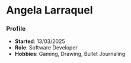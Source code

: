 # Angela Larraquel
### Profile
- **Started**: 13/03/2025
- **Role**: Software Developer
- **Hobbies**: Gaming, Drawing, Bullet Journaling